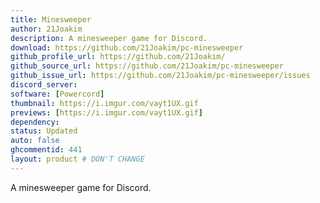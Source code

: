 ```yaml
---
title: Minesweeper
author: 21Joakim
description: A minesweeper game for Discord.
download: https://github.com/21Joakim/pc-minesweeper
github_profile_url: https://github.com/21Joakim/
github_source_url: https://github.com/21Joakim/pc-minesweeper
github_issue_url: https://github.com/21Joakim/pc-minesweeper/issues
discord_server:
software: [Powercord]
thumbnail: https://i.imgur.com/vayt1UX.gif
previews: [https://i.imgur.com/vayt1UX.gif]
dependency:
status: Updated
auto: false
ghcommentid: 441
layout: product # DON'T CHANGE
---
```

A minesweeper game for Discord.
